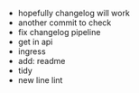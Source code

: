 - hopefully changelog will work
- another commit to check
- fix changelog pipeline
- get in api
- ingress
- add: readme
- tidy
- new line lint